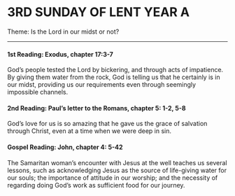 # 3RD SUNDAY OF LENT YEAR A
Theme: Is the Lord in our midst or not?

---

#### 1st Reading: Exodus, chapter 17:3-7

God’s people tested the Lord by bickering, and through acts of impatience. By giving them water from the rock, God is telling us that he certainly is in our midst, providing us our requirements even through seemingly impossible channels.

#### 2nd Reading: Paul’s letter to the Romans, chapter 5: 1-2, 5-8

God’s love for us is so amazing that he gave us the grace of salvation through Christ, even at a time when we were deep in sin.

#### Gospel Reading: John, chapter 4: 5-42

The Samaritan woman’s encounter with Jesus at the well teaches us several lessons, such as acknowledging Jesus as the source of life-giving water for our souls; the importance of attitude in our worship; and the necessity of regarding doing God’s work as sufficient food for our journey.